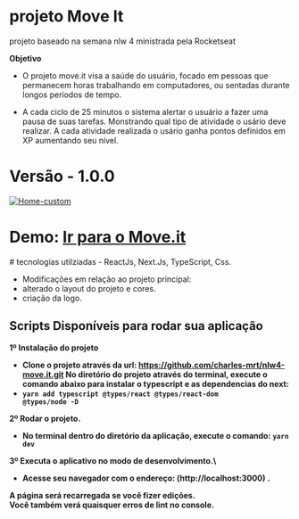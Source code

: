 # projeto Move It 
projeto baseado na semana nlw 4 ministrada pela Rocketseat

<strong>Objetivo</strong>
- O projeto move.it visa a saúde do usuário, focado em pessoas que permanecem horas trabalhando em computadores, ou sentadas durante longos períodos de tempo.

- A cada ciclo de 25 minutos o sistema alertar o usuário a fazer uma pausa de suas tarefas. Monstrando qual tipo de atividade o usário deve realizar.
A cada atividade realizada o usário ganha pontos definidos em XP aumentando seu nível.

<p align="center"><h1>Versão - 1.0.0 </h1>
  <a href="https://nlw4-move-it-charles-mrt.vercel.app/" target="_blank"><img src="https://i.ibb.co/cLb2KGt/Home-custom.jpg" alt="Home-custom" border="0"></a>
</p>
<h1>Demo:  <a href="https://move-it-nlw4-charles-mrt.vercel.app/" target="_blank">Ir para o Move.it</a></h1>
# tecnologias utilziadas
 - ReactJs, Next.Js, TypeScript, Css.
  
 - Modificações em relação ao projeto principal:
  - alterado o layout do projeto e cores.
  - criação da logo.


## Scripts Disponíveis para rodar sua aplicação

<strong> 1º </srtong>Instalação do projeto 
- Clone o projeto através da url: https://github.com/charles-mrt/nlw4-move.it.git
No diretório do projeto através do terminal, execute o comando abaixo para instalar o typescript e as dependencias do next:
- <strong> <code>yarn add typescript @types/react @types/react-dom @types/node -D</code></strong>

<strong> 2º </srtong>Rodar o projeto.
- No terminal dentro do diretório da aplicação, execute o comando:
<strong> <code>yarn dev</code></strong>

<strong> 3º </srtong>Executa o aplicativo no modo de desenvolvimento.\
- Acesse seu navegador com o endereço: (http://localhost:3000) .


A página será recarregada se você fizer edições. \
Você também verá quaisquer erros de lint no console.


